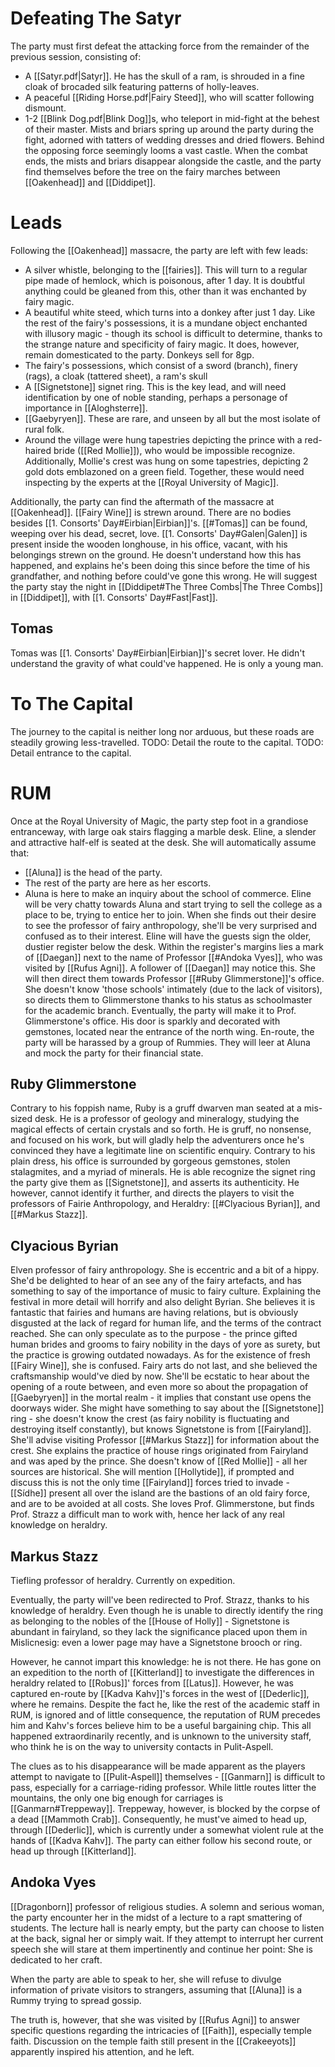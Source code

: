 # Defeating The Satyr
The party must first defeat the attacking force from the remainder of the previous session, consisting of:
- A [[Satyr.pdf|Satyr]]. He has the skull of a ram, is shrouded in a fine cloak of brocaded silk featuring patterns of holly-leaves. 
- A peaceful [[Riding Horse.pdf|Fairy Steed]], who will scatter following dismount.
- 1-2 [[Blink Dog.pdf|Blink Dog]]s, who teleport in mid-fight at the behest of their master.
Mists and briars spring up around the party during the fight, adorned with tatters of wedding dresses and dried flowers. Behind the opposing force seemingly looms a vast castle. When the combat ends, the mists and briars disappear alongside the castle, and the party find themselves before the tree on the fairy marches between [[Oakenhead]] and [[Diddipet]].
# Leads
Following the [[Oakenhead]] massacre, the party are left with few leads:
- A silver whistle, belonging to the [[fairies]]. This will turn to a regular pipe made of hemlock, which is poisonous, after 1 day. It is doubtful anything could be gleaned from this, other than it was enchanted by fairy magic.
- A beautiful white steed, which turns into a donkey after just 1 day. Like the rest of the fairy's possessions, it is a mundane object enchanted with illusory magic - though its school is difficult to determine, thanks to the strange nature and specificity of fairy magic. It does, however, remain domesticated to the party. Donkeys sell for 8gp.
- The fairy's possessions, which consist of a sword (branch), finery (rags), a cloak (tattered sheet), a ram's skull
- A [[Signetstone]] signet ring. This is the key lead, and will need identification by one of noble standing, perhaps a personage of importance in [[Aloghsterre]].
- [[Gaebyryen]]. These are rare, and unseen by all but the most isolate of rural folk.
- Around the village were hung tapestries depicting the prince with a red-haired bride ([[Red Mollie]]), who would be impossible recognize. Additionally, Mollie's crest was hung on some tapestries, depicting 2 gold dots emblazoned on a green field. Together, these would need inspecting by the experts at the [[Royal University of Magic]].

Additionally, the party can find the aftermath of the massacre at [[Oakenhead]]. [[Fairy Wine]] is strewn around. There are no bodies besides [[1. Consorts' Day#Eirbian|Eirbian]]'s. [[#Tomas]] can be found, weeping over his dead, secret, love. [[1. Consorts' Day#Galen|Galen]] is present inside the wooden longhouse, in his office, vacant, with his belongings strewn on the ground. He doesn't understand how this has happened, and explains he's been doing this since before the time of his grandfather, and nothing before could've gone this wrong. He will suggest the party stay the night in [[Diddipet#The Three Combs|The Three Combs]] in [[Diddipet]], with [[1. Consorts' Day#Fast|Fast]].
## Tomas
Tomas was [[1. Consorts' Day#Eirbian|Eirbian]]'s secret lover. He didn't understand the gravity of what could've happened. He is only a young man.
# To The Capital
The journey to the capital is neither long nor arduous, but these roads are steadily growing less-travelled. 
TODO: Detail the route to the capital.
TODO: Detail entrance to the capital.
# RUM
Once at the Royal University of Magic, the party step foot in a grandiose entranceway, with large oak stairs flagging a marble desk. Eline, a slender and attractive half-elf is seated at the desk. She will automatically assume that:
- [[Aluna]] is the head of the party.
- The rest of the party are here as her escorts.
- Aluna is here to make an inquiry about the school of commerce.
Eline will be very chatty towards Aluna and start trying to sell the college as a place to be, trying to entice her to join. When she finds out their desire to see the professor of fairy anthropology, she'll be very surprised and confused as to their interest.
Eline will have the guests sign the older, dustier register below the desk. Within the register's margins lies a mark of [[Daegan]] next to the name of Professor [[#Andoka Vyes]], who was visited by  [[Rufus Agni]]. A follower of [[Daegan]] may notice this.
She will then direct them towards Professor [[#Ruby Glimmerstone]]'s office. She doesn't know 'those schools' intimately (due to the lack of visitors), so directs them to Glimmerstone thanks to his status as schoolmaster for the academic branch.
Eventually, the party will make it to Prof. Glimmerstone's office. His door is sparkly and decorated with gemstones, located near the entrance of the north wing.
En-route, the party will be harassed by a group of Rummies. They will leer at Aluna and mock the party for their financial state. 
## Ruby Glimmerstone
Contrary to his foppish name, Ruby is a gruff dwarven man seated at a mis-sized desk. He is a professor of geology and mineralogy, studying the magical effects of certain crystals and so forth. He is gruff, no nonsense, and focused on his work, but will gladly help the adventurers once he's convinced they have a legitimate line on scientific enquiry.
Contrary to his plain dress, his office is surrounded by gorgeous gemstones, stolen stalagmites, and a myriad of minerals. He is able recognize the signet ring the party give them as [[Signetstone]], and asserts its authenticity. He however, cannot identify it further, and directs the players to visit the professors of Fairie Anthropology, and Heraldry: [[#Clyacious Byrian]], and [[#Markus Stazz]].
## Clyacious Byrian
Elven professor of fairy anthropology. She is eccentric and a bit of a hippy. She'd be delighted to hear of an see any of the fairy artefacts, and has something to say of the importance of music to fairy culture.
Explaining the festival in more detail will horrify and also delight Byrian. She believes it is fantastic that fairies and humans are having relations, but is obviously disgusted at the lack of regard for human life, and the terms of the contract reached. She can only speculate as to the purpose - the prince gifted human brides and grooms to fairy nobility in the days of yore as surety, but the practice is growing outdated nowadays.
As for the existence of fresh [[Fairy Wine]], she is confused. Fairy arts do not last, and she believed the craftsmanship would've died by now.
She'll be ecstatic to hear about the opening of a route between, and even more so about the propagation of [[Gaebyryen]] in the mortal realm - it implies that constant use opens the doorways wider.
She might have something to say about the [[Signetstone]] ring - she doesn't know the crest (as fairy nobility is fluctuating and destroying itself constantly), but knows Signetstone is from [[Fairyland]]. She'll advise visiting Professor [[#Markus Stazz]] for information about the crest. She explains the practice of house rings originated from Fairyland and was aped by the prince.
She doesn't know of [[Red Mollie]] - all her sources are historical. 
She will mention [[Hollytide]], if prompted and discuss this is not the only time [[Fairyland]] forces tried to invade - [[Sídhe]] present all over the island are the bastions of an old fairy force, and are to be avoided at all costs.
She loves Prof. Glimmerstone, but finds Prof. Strazz a difficult man to work with, hence her lack of any real knowledge on heraldry.
## Markus Stazz
Tiefling professor of heraldry. Currently on expedition.

Eventually, the party will've been redirected to Prof. Strazz, thanks to his knowledge of heraldry. Even though he is unable to directly identify the ring as belonging to the nobles of the [[House of Holly]] - Signetstone is abundant in fairyland, so they lack the significance placed upon them in Mislicnesig: even a lower page may have a Signetstone brooch or ring.

However, he cannot impart this knowledge: he is not there. He has gone on an expedition to the north of [[Kitterland]] to investigate the differences in heraldry related to [[Robus]]' forces from [[Latus]]. However, he was captured en-route by [[Kadva Kahv]]'s forces in the west of [[Dederlic]], where he remains. Despite the fact he, like the rest of the academic staff in RUM, is ignored and of little consequence, the reputation of RUM precedes him and Kahv's forces believe him to be a useful bargaining chip. This all happened extraordinarily recently, and is unknown to the university staff, who think he is on the way to university contacts in Pulit-Aspell.

The clues as to his disappearance will be made apparent as the players attempt to navigate to [[Pulit-Aspell]] themselves - [[Ganmarn]] is difficult to pass, especially for a carriage-riding professor. While little routes litter the mountains, the only one big enough for carriages is [[Ganmarn#Treppeway]]. Treppeway, however, is blocked by the corpse of a dead [[Mammoth Crab]]. Consequently, he must've aimed to head up, through [[Dederlic]], which is currently under a somewhat violent rule at the hands of [[Kadva Kahv]]. The party can either follow his second route, or head up through [[Kitterland]].
## Andoka Vyes
[[Dragonborn]] professor of religious studies. A solemn and serious woman, the party encounter her in the midst of a lecture to a rapt smattering of students. The lecture hall is nearly empty, but the party can choose to listen at the back, signal her or simply wait. If they attempt to interrupt her current speech she will stare at them impertinently and continue her point: She is dedicated to her craft.

When the party are able to speak to her, she will refuse to divulge information of private visitors to strangers, assuming that [[Aluna]] is a Rummy trying to spread gossip.

The truth is, however, that she was visited by [[Rufus Agni]] to answer specific questions regarding the intricacies of [[Faith]], especially temple faith. Discussion on the temple faith still present in the [[Crakeeyots]] apparently inspired his attention, and he left.